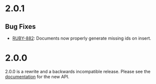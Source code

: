 # 2.0.1

## Bug Fixes

* [RUBY-882](https://jira.mongodb.org/browse/RUBY-882): Documents now properly generate missing ids on insert.

# 2.0.0

2.0.0 is a rewrite and a backwards incompatible release. Please see the [documentation](http://docs.mongodb.org/ecosystem/tutorial/ruby-driver-tutorial/#ruby-driver-tutorial) for the new API.
